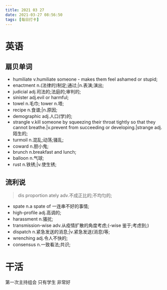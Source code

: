```yaml
---
title: 2021 03 27 
date: 2021-03-27 08:56:50
tags: [每日打卡]
---
```

# 英语
## 扇贝单词
- humiliate v.humiliate someone - makes them feel ashamed or stupid;
- enactment n.(法律的)制定;通过;|n.表演;演出;
- judicial adj.司法的;法庭的;审判的;
- sinister adj.evil or harmful;
- towel n.毛巾; tower n.塔;
- recipe n.食谱;|n.原因;
- demographic adj.人口(学)的;
- strangle v.kill someone by squeezing their throat tightly so that they cannot breathe.|v.prevent from succeeding or developing.|strange adj.陌生的;
- turmoil n.混乱;动荡;骚乱;
- coward n.胆小鬼;
- brunch n.breakfast and lunch;
- balloon n.气球;
- rust n.铁锈;|v.使生锈;
## 流利说
> dis proportion ately adv.不成正比的;不均匀的;
- spate n.a spate of 一连串不好的事情;
- high-profile adj.高调的;
- harassment n.骚扰;
- transmission-wise adv.从疫情扩散的角度考虑;(-wise 鉴于;考虑到;)
- dispatch n.紧急发送的消息;|v.紧急发送(消息)等;
- wrenching adj.令人不快的;
- consensus n.一致看法;共识;
# 干活
第一次主持组会 只有学生 非常好
